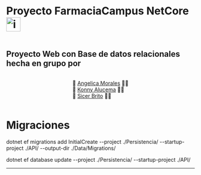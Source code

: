 <div style="display: flex; justify-content: center;">

# Proyecto FarmaciaCampus NetCore <img src="https://api.nuget.org/v3-flatcontainer/microsoft.entityframeworkcore/8.0.0-preview.6.23329.4/icon" alt="img" style="width: 38px;">
</div>
<div style="display: flex; justify-content: center;">

## Proyecto Web con Base de datos relacionales hecha en grupo por   

</div>
<div style="display: flex; justify-content: center;">

💜 [Angelica Morales](https://github.com/soymariam10) 🧑‍💻  
💚 [Konny Alucema](https://github.com/konnylisethalucematorresCAMPUS) 🧑‍💻  
🖤 [Sicer Brito](https://github.com/SicerBrito) 🧑‍💻  


</div>

# Migraciones
dotnet ef migrations add InitialCreate --project ./Persistencia/ --startup-project ./API/ --output-dir ./Data/Migrations/

dotnet ef database update --project ./Persistencia/ --startup-project ./API/


---
